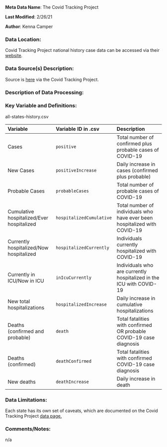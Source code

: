 **Meta Data Name**: The Covid Tracking Project

**Last Modified**: 2/26/21

**Author**: Kenna Camper

### Data Location: 
Covid Tracking Project national history case data can be accessed via their [website](https://covidtracking.com/data/download/).

### Data Source(s) Description:  
Source is [here](https://covidtracking.com/data/download/all-states-history.csv) via the Covid Tracking Project. 



### Description of Data Processing: 


### Key Variable and Definitions:

all-states-history.csv

| Variable | Variable ID in .csv | Description |
|:---------|:--------------------|:------------|
| Cases | `positive` | Total number of confirmed plus probable cases of COVID-19 |
| New Cases | `positiveIncrease`| Daily increase in cases (confirmed plus probable)|
| Probable Cases | `probableCases` | Total number of probable cases of COVID-19 |
| Cumulative hospitalized/Ever hospitalized | `hospitalizedCumulative`| Total number of individuals who have ever been hospitalized with COVID-19 |
| Currently hospitalized/Now hospitalized | `hospitalizedCurrently`| Individuals currently hospitalized with COVID-19|
| Currently in ICU/Now in ICU | `inIcuCurrently` | Individuals who are currently hospitalized in the ICU with COVID-19 |
|New total hospitalizations | `hospitalizedIncrease`| Daily increase in cumulative hospitalizations|
| Deaths (confirmed and probable)| `death` | Total fatalities with confirmed OR probable COVID-19 case diagnosis |
| Deaths (confirmed) | `deathConfirmed`| Total fatalities with confirmed COVID-19 case diagnosis |
| New deaths | `deathIncrease` | Daily increase in death |


### Data Limitations:
Each state has its own set of caveats, which are documented on the Covid Tracking Project [data page.](https://covidtracking.com/data) 

### Comments/Notes:
n/a
